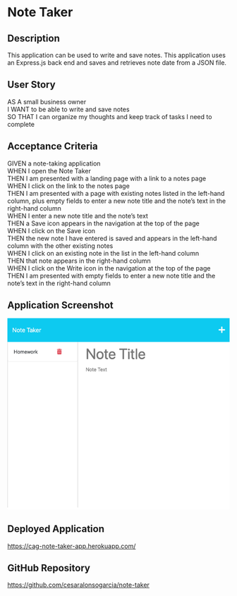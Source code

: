 # Note Taker

## Description

This application can be used to write and save notes. This application
uses an Express.js back end and saves and retrieves note date from a JSON
file.

## User Story

AS A small business owner  
I WANT to be able to write and save notes  
SO THAT I can organize my thoughts and keep track of tasks I need to complete

## Acceptance Criteria

GIVEN a note-taking application  
WHEN I open the Note Taker  
THEN I am presented with a landing page with a link to a notes page  
WHEN I click on the link to the notes page  
THEN I am presented with a page with existing notes listed in the left-hand column, plus empty fields to enter a new note title and the note’s text in the right-hand column  
WHEN I enter a new note title and the note’s text  
THEN a Save icon appears in the navigation at the top of the page  
WHEN I click on the Save icon  
THEN the new note I have entered is saved and appears in the left-hand column with the other existing notes  
WHEN I click on an existing note in the list in the left-hand column  
THEN that note appears in the right-hand column  
WHEN I click on the Write icon in the navigation at the top of the page  
THEN I am presented with empty fields to enter a new note title and the note’s text in the right-hand column

## Application Screenshot

![Note Taker Screenshot](https://github.com/cesaralonsogarcia/note-taker/blob/main/public/assets/images/note-taker-screenshot.png)

## Deployed Application

https://cag-note-taker-app.herokuapp.com/

## GitHub Repository

https://github.com/cesaralonsogarcia/note-taker